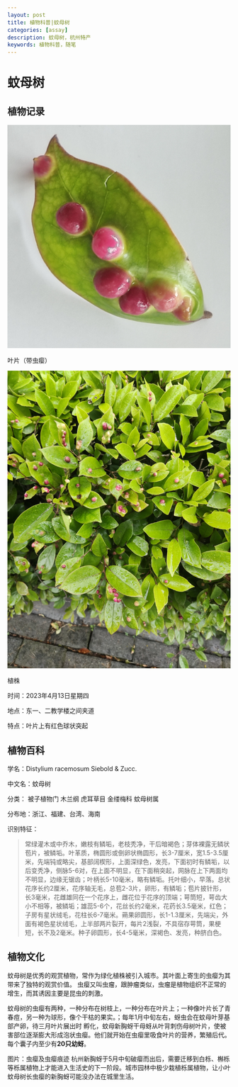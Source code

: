 ```yaml
---
layout: post
title: 植物科普|蚊母树
categories: [assay]
description: 蚊母树，杭州特产
keywords: 植物科普，随笔
---
```


# 蚊母树
## 植物记录
![叶片虫瘿图片](./images/叶片虫瘿.jpg)

叶片（带虫瘿）

![植株图片](./images/植株.jpg)

植株


时间：2023年4月13日星期四

地点：东一、二教学楼之间夹道

特点：叶片上有红色球状突起

## 植物百科
学名：Distylium racemosum Siebold & Zucc.

中文名：蚊母树

分类：
	被子植物门
		木兰纲
			虎耳草目
				金缕梅科
					蚊母树属

分布地：浙江、福建、台湾、海南

识别特征：

>常绿灌木或中乔木，嫩枝有鳞垢，老枝秃净，干后暗褐色；芽体裸露无鳞状苞片，被鳞垢。叶革质，椭圆形或倒卵状椭圆形，长3-7厘米，宽1.5-3.5厘米，先端钝或略尖，基部阔楔形，上面深绿色，发亮，下面初时有鳞垢，以后变秃净，侧脉5-6对，在上面不明显，在下面稍突起，网脉在上下两面均不明显，边缘无锯齿；叶柄长5-10毫米，略有鳞垢。托叶细小，早落。总状花序长约2厘米，花序轴无毛，总苞2-3片，卵形，有鳞垢；苞片披针形，长3毫米，花雌雄同在一个花序上，雌花位于花序的顶端；萼筒短，萼齿大小不相等，被鳞垢；雄蕊5-6个，花丝长约2毫米，花药长3.5毫米，红色；子房有星状绒毛，花柱长6-7毫米。蒴果卵圆形，长1-1.3厘米，先端尖，外面有褐色星状绒毛，上半部两片裂开，每片2浅裂，不具宿存萼筒，果梗短，长不及2毫米。种子卵圆形，长4-5毫米，深褐色、发亮，种脐白色。

## 植物文化

蚊母树是优秀的观赏植物，常作为绿化植株被引入城市。其叶面上寄生的虫瘿为其带来了独特的观赏价值。
虫瘿又叫虫瘤，跟肿瘤类似，虫瘤是植物组织不正常的增生，而其诱因主要是昆虫的刺激。

蚊母树的虫瘿有两种，一种分布在树枝上，一种分布在叶片上；一种像叶片长了青春痘，另一种为球形，像个干枯的果实。；每年1月中旬左右，蚜虫会在蚊母叶芽基部产卵，待三月叶片展出时 孵化，蚊母新胸蚜干母蚜从叶背刺伤母树叶片，使被害部位逐渐膨大形成泡状虫瘿。他们就开始在虫瘿里吸食叶片的营养，繁殖后代。每个囊子内至少有**20只幼蚜**。
 
图片：虫瘿及虫瘿痕迹
杭州新胸蚜于5月中旬破瘿而出后，需要迁移到白栎、槲栎等栎属植物上才能进入生活史的下一阶段。城市园林中极少栽植栎属植物，让小叶蚊母树长虫瘿的新胸蚜可能没办法在城里生活。
